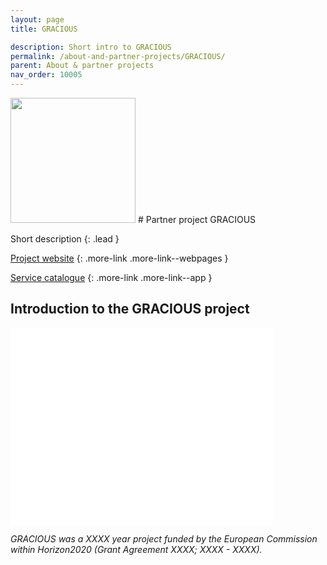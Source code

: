 ```yaml
---
layout: page
title: GRACIOUS

description: Short intro to GRACIOUS
permalink: /about-and-partner-projects/GRACIOUS/
parent: About & partner projects
nav_order: 10005
---
```

<img src="{{ site.baseurl }}/images/logos/gracious.png" width="200" class="image--right" />
#  Partner project GRACIOUS

Short description
{: .lead }


[Project website]()
{: .more-link .more-link--webpages }

[Service catalogue]()
{: .more-link .more-link--app }

## Introduction to the GRACIOUS project

<iframe width="420" height="315" src="XXXX" frameborder="0" allowfullscreen="allowfullscreen">&nbsp;</iframe>


_GRACIOUS was a XXXX year project funded by the European Commission within Horizon2020 (Grant Agreement XXXX; XXXX - XXXX)._
